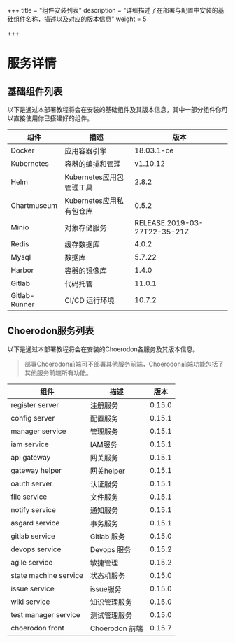 +++
title = "组件安装列表"
description = "详细描述了在部署与配置中安装的基础组件名称，描述以及对应的版本信息"
weight = 5

+++

# 服务详情

## 基础组件列表

以下是通过本部署教程将会在安装的基础组件及其版本信息，其中一部分组件你可以直接使用你已搭建好的组件。

组件|描述| 版本
---|---|---
Docker|应用容器引擎|18.03.1-ce
Kubernetes|容器的编排和管理|v1.10.12
Helm|Kubernetes应用包管理工具|2.8.2
Chartmuseum|Kubernetes应用私有包仓库|0.5.2
Minio|对象存储服务|RELEASE.2019-03-27T22-35-21Z
Redis|缓存数据库|4.0.2
Mysql|数据库|5.7.22
Harbor|容器的镜像库|1.4.0
Gitlab|代码托管|11.0.1
Gitlab-Runner|CI/CD 运行环境|10.7.2

## Choerodon服务列表

以下是通过本部署教程将会在安装的Choerodon各服务及其版本信息。

<blockquote class="note"> 
部署Choerodon前端可不部署其他服务前端，Choerodon前端功能包括了其他服务前端所有功能。
</blockquote>

组件|描述| 版本
---|---|---
register server|注册服务|0.15.0
config server|配置服务|0.15.1
manager service|管理服务|0.15.1
iam service|IAM服务|0.15.1
api gateway|网关服务|0.15.1
gateway helper|网关helper|0.15.1
oauth server|认证服务|0.15.1
file service|文件服务|0.15.1
notify service|通知服务|0.15.1
asgard service|事务服务|0.15.1
gitlab service|Gitlab 服务|0.15.0
devops service|Devops 服务|0.15.2
agile service|敏捷管理|0.15.2
state machine service|状态机服务|0.15.0
issue service|issue服务|0.15.0
wiki service|知识管理服务|0.15.0
test manager service|测试管理服务|0.15.0
choerodon front|Choerodon 前端|0.15.7
